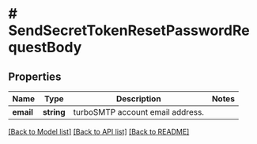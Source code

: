 # # SendSecretTokenResetPasswordRequestBody

## Properties

Name | Type | Description | Notes
------------ | ------------- | ------------- | -------------
**email** | **string** | turboSMTP account email address. |

[[Back to Model list]](../../README.md#models) [[Back to API list]](../../README.md#endpoints) [[Back to README]](../../README.md)
